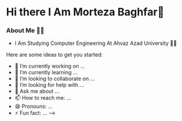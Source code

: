 # Hi there I Am Morteza Baghfar👋

### About Me 👨‍💻

- I Am Studying Computer Engineering At Ahvaz Azad University 👨‍🎓

Here are some ideas to get you started:

- 🔭 I’m currently working on ...
- 🌱 I’m currently learning ...
- 👯 I’m looking to collaborate on ...
- 🤔 I’m looking for help with ...
- 💬 Ask me about ...
- 📫 How to reach me: ...
- 😄 Pronouns: ...
- ⚡ Fun fact: ...
-->
